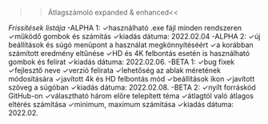 >>Átlagszámoló expanded & enhanced<<

*Frissítések listája*
-ALPHA 1: 
	✓használható .exe fájl minden rendszeren
	✓működő gombok és számítás
	✓kiadás dátuma: 2022.02.04
-ALPHA 2: 
	✓új beállítások és súgó menüpont a használat megkönnyítéséért
	✓a korábban számított eredmény eltűnése
	✓HD és 4K felbontás esetén is használható gombok és felirat
	✓kiadás dátuma: 2022.02.06.
-BETA 1: 
	✓bug fixek
	✓fejlesztő neve
	✓verzió felirata
	✓lehetőség az ablak méretének módosítására
	✓javított 4k és HD felbontás mód
	✓beállítások ikon
	✓javított szöveg a súgóban
	✓kiadás dátuma: 2022.02.08.
-BETA 2:
	✓nyílt forráskód GitHub-on
	✓választható három előre telepített téma
	✓átlagtól való átlagos eltérés számítása
	✓minimum, maximum számítása
	✓kiadás dátuma: 2022.02.

